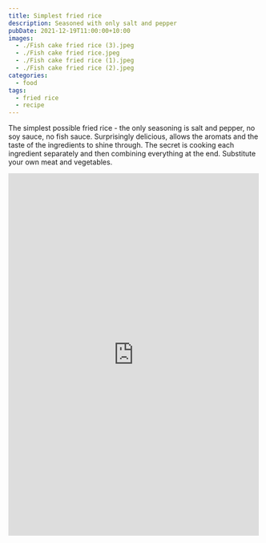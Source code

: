 ```yaml
---
title: Simplest fried rice
description: Seasoned with only salt and pepper
pubDate: 2021-12-19T11:00:00+10:00
images:
  - ./Fish cake fried rice (3).jpeg
  - ./Fish cake fried rice.jpeg
  - ./Fish cake fried rice (1).jpeg
  - ./Fish cake fried rice (2).jpeg
categories:
  - food
tags:
  - fried rice
  - recipe
---
```


The simplest possible fried rice - the only seasoning is salt and pepper, no soy sauce, no fish sauce. Surprisingly delicious, allows the aromats and the taste of the ingredients to shine through. The secret is cooking each ingredient separately and then combining everything at the end. Substitute your own meat and vegetables.

<iframe src="https://www.facebook.com/plugins/post.php?href=https%3A%2F%2Fwww.facebook.com%2Fchris1.tham%2Fposts%2Fpfbid02GQvPmMVKgt4zi3FT65PsxLSB3XZXvRtB4B8DvueRSjJW7toGFqe7PfeQfURhkQ6ul&show_text=true&width=500" width="500" height="723" style="border:none;overflow:hidden" scrolling="no" frameborder="0" allowfullscreen="true" allow="autoplay; clipboard-write; encrypted-media; picture-in-picture; web-share"></iframe>
